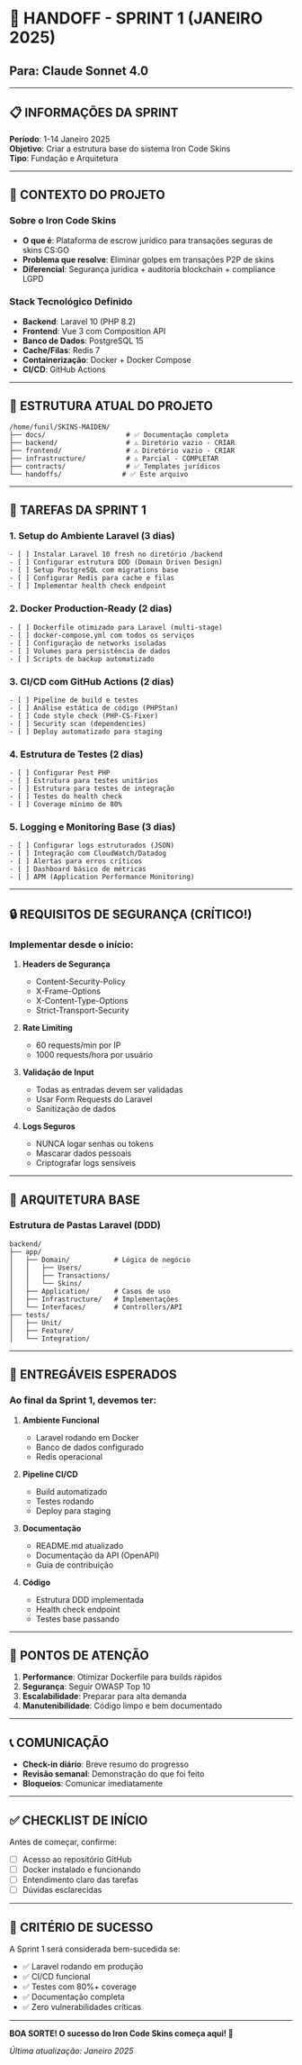 # 🚀 HANDOFF - SPRINT 1 (JANEIRO 2025)
## Para: Claude Sonnet 4.0

---

## 📋 INFORMAÇÕES DA SPRINT

**Período**: 1-14 Janeiro 2025  
**Objetivo**: Criar a estrutura base do sistema Iron Code Skins  
**Tipo**: Fundação e Arquitetura

---

## 🎯 CONTEXTO DO PROJETO

### Sobre o Iron Code Skins
- **O que é**: Plataforma de escrow jurídico para transações seguras de skins CS:GO
- **Problema que resolve**: Eliminar golpes em transações P2P de skins
- **Diferencial**: Segurança jurídica + auditoria blockchain + compliance LGPD

### Stack Tecnológico Definido
- **Backend**: Laravel 10 (PHP 8.2)
- **Frontend**: Vue 3 com Composition API
- **Banco de Dados**: PostgreSQL 15
- **Cache/Filas**: Redis 7
- **Containerização**: Docker + Docker Compose
- **CI/CD**: GitHub Actions

---

## 📁 ESTRUTURA ATUAL DO PROJETO

```
/home/funil/SKINS-MAIDEN/
├── docs/                    # ✅ Documentação completa
├── backend/                 # ⚠️ Diretório vazio - CRIAR
├── frontend/                # ⚠️ Diretório vazio - CRIAR
├── infrastructure/          # ⚠️ Parcial - COMPLETAR
├── contracts/               # ✅ Templates jurídicos
└── handoffs/               # ✅ Este arquivo
```

---

## 🎯 TAREFAS DA SPRINT 1

### 1. Setup do Ambiente Laravel (3 dias)
```
- [ ] Instalar Laravel 10 fresh no diretório /backend
- [ ] Configurar estrutura DDD (Domain Driven Design)
- [ ] Setup PostgreSQL com migrations base
- [ ] Configurar Redis para cache e filas
- [ ] Implementar health check endpoint
```

### 2. Docker Production-Ready (2 dias)
```
- [ ] Dockerfile otimizado para Laravel (multi-stage)
- [ ] docker-compose.yml com todos os serviços
- [ ] Configuração de networks isoladas
- [ ] Volumes para persistência de dados
- [ ] Scripts de backup automatizado
```

### 3. CI/CD com GitHub Actions (2 dias)
```
- [ ] Pipeline de build e testes
- [ ] Análise estática de código (PHPStan)
- [ ] Code style check (PHP-CS-Fixer)
- [ ] Security scan (dependencies)
- [ ] Deploy automatizado para staging
```

### 4. Estrutura de Testes (2 dias)
```
- [ ] Configurar Pest PHP
- [ ] Estrutura para testes unitários
- [ ] Estrutura para testes de integração
- [ ] Testes do health check
- [ ] Coverage mínimo de 80%
```

### 5. Logging e Monitoring Base (3 dias)
```
- [ ] Configurar logs estruturados (JSON)
- [ ] Integração com CloudWatch/Datadog
- [ ] Alertas para erros críticos
- [ ] Dashboard básico de métricas
- [ ] APM (Application Performance Monitoring)
```

---

## 🔒 REQUISITOS DE SEGURANÇA (CRÍTICO!)

### Implementar desde o início:
1. **Headers de Segurança**
   - Content-Security-Policy
   - X-Frame-Options
   - X-Content-Type-Options
   - Strict-Transport-Security

2. **Rate Limiting**
   - 60 requests/min por IP
   - 1000 requests/hora por usuário

3. **Validação de Input**
   - Todas as entradas devem ser validadas
   - Usar Form Requests do Laravel
   - Sanitização de dados

4. **Logs Seguros**
   - NUNCA logar senhas ou tokens
   - Mascarar dados pessoais
   - Criptografar logs sensíveis

---

## 📐 ARQUITETURA BASE

### Estrutura de Pastas Laravel (DDD)
```
backend/
├── app/
│   ├── Domain/           # Lógica de negócio
│   │   ├── Users/
│   │   ├── Transactions/
│   │   └── Skins/
│   ├── Application/      # Casos de uso
│   ├── Infrastructure/   # Implementações
│   └── Interfaces/       # Controllers/API
├── tests/
│   ├── Unit/
│   ├── Feature/
│   └── Integration/
```

---

## 📝 ENTREGÁVEIS ESPERADOS

### Ao final da Sprint 1, devemos ter:

1. **Ambiente Funcional**
   - Laravel rodando em Docker
   - Banco de dados configurado
   - Redis operacional

2. **Pipeline CI/CD**
   - Build automatizado
   - Testes rodando
   - Deploy para staging

3. **Documentação**
   - README.md atualizado
   - Documentação da API (OpenAPI)
   - Guia de contribuição

4. **Código**
   - Estrutura DDD implementada
   - Health check endpoint
   - Testes base passando

---

## 🚨 PONTOS DE ATENÇÃO

1. **Performance**: Otimizar Dockerfile para builds rápidos
2. **Segurança**: Seguir OWASP Top 10
3. **Escalabilidade**: Preparar para alta demanda
4. **Manutenibilidade**: Código limpo e bem documentado

---

## 📞 COMUNICAÇÃO

- **Check-in diário**: Breve resumo do progresso
- **Revisão semanal**: Demonstração do que foi feito
- **Bloqueios**: Comunicar imediatamente

---

## ✅ CHECKLIST DE INÍCIO

Antes de começar, confirme:
- [ ] Acesso ao repositório GitHub
- [ ] Docker instalado e funcionando
- [ ] Entendimento claro das tarefas
- [ ] Dúvidas esclarecidas

---

## 🎯 CRITÉRIO DE SUCESSO

A Sprint 1 será considerada bem-sucedida se:
- ✅ Laravel rodando em produção
- ✅ CI/CD funcional
- ✅ Testes com 80%+ coverage
- ✅ Documentação completa
- ✅ Zero vulnerabilidades críticas

---

**BOA SORTE! O sucesso do Iron Code Skins começa aqui! 🚀**

*Última atualização: Janeiro 2025*
